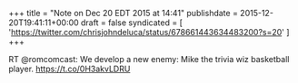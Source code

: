 +++
title = "Note on Dec 20 EDT 2015 at 14:41"
publishdate = 2015-12-20T19:41:11+00:00
draft = false
syndicated = [ 'https://twitter.com/chrisjohndeluca/status/678661443634483200?s=20' ]
+++

RT @romcomcast: We develop a new enemy: Mike the trivia wiz basketball player. https://t.co/0H3akvLDRU
